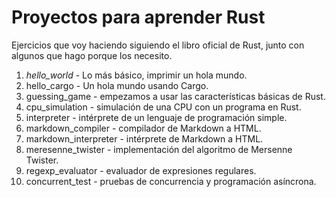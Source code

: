 # Proyectos para aprender Rust

Ejercicios que voy haciendo siguiendo el libro oficial de Rust, junto con
algunos que hago porque los necesito.

1. *hello_world* - Lo más básico, imprimir un hola mundo.
2. hello_cargo - Un hola mundo usando Cargo.
3. guessing_game - empezamos a usar las características básicas de Rust.
4. cpu_simulation - simulación de una CPU con un programa en Rust.
5. interpreter - intérprete de un lenguaje de programación simple.
6. markdown_compiler - compilador de Markdown a HTML.
7. markdown_interpreter - intérprete de Markdown a HTML.
8. meresenne_twister - implementación del algoritmo de Mersenne Twister.
9. regexp_evaluator - evaluador de expresiones regulares.
10. concurrent_test - pruebas de concurrencia y programación asíncrona.

